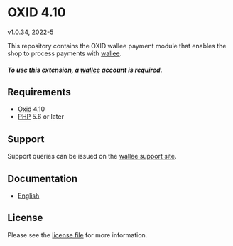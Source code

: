 

# OXID 4.10

v1.0.34, 2022-5

This repository contains the OXID  wallee payment module that enables the shop to process payments with [wallee](https://www.wallee.com).

##### To use this extension, a [wallee](https://www.wallee.com) account is required.

## Requirements

* [Oxid](https://www.oxid-esales.com/) 4.10
* [PHP](http://php.net/) 5.6 or later

## Support

Support queries can be issued on the [wallee support site](https://app-wallee.com/space/select?target=/support).

## Documentation

* [English](https://plugin-documentation.wallee.com/wallee-payment/oxid-4.10/1.0.34/docs/en/documentation.html)

## License

Please see the [license file](https://github.com/wallee-payment/oxid-4.10/blob/1.0.34/LICENSE) for more information.